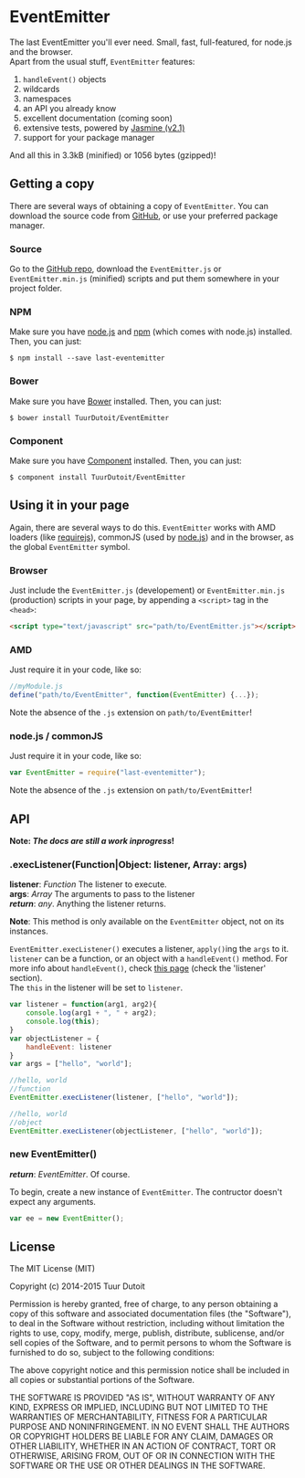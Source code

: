 EventEmitter
============

The last EventEmitter you'll ever need. Small, fast, full-featured, for node.js and the browser.  
Apart from the usual stuff, `EventEmitter` features:
1. `handleEvent()` objects
2. wildcards
3. namespaces
4. an API you already know
5. excellent documentation (coming soon)
6. extensive tests, powered by [Jasmine (v2.1)][jasmine]
7. support for your package manager

And all this in 3.3kB (minified) or 1056 bytes (gzipped)!


## Getting a copy
There are several ways of obtaining a copy of `EventEmitter`. You can download the source code from [GitHub], or use your preferred package manager.

### Source
Go to the [GitHub repo][GitHub], download the `EventEmitter.js` or `EventEmitter.min.js` (minified) scripts and put them somewhere in your project folder.

### NPM
Make sure you have [node.js] and [npm][npm-home] (which comes with node.js) installed. Then, you can just:

```
$ npm install --save last-eventemitter
```

### Bower
Make sure you have [Bower][bower-home] installed. Then, you can just:

```
$ bower install TuurDutoit/EventEmitter
```

### Component
Make sure you have [Component][component-home] installed. Then, you can just:

```
$ component install TuurDutoit/EventEmitter
```


## Using it in your page
Again, there are several ways to do this. `EventEmitter` works with AMD loaders (like [requirejs]), commonJS (used by [node.js]) and in the browser, as the global `EventEmitter` symbol.

### Browser
Just include the `EventEmitter.js` (developement) or `EventEmitter.min.js` (production) scripts in your page, by appending a `<script>` tag in the `<head>`:

```html
<script type="text/javascript" src="path/to/EventEmitter.js"></script>
```

### AMD
Just require it in your code, like so:

```javascript
//myModule.js
define("path/to/EventEmitter", function(EventEmitter) {...});
```

Note the absence of the `.js` extension on `path/to/EventEmitter`!

### node.js / commonJS
Just require it in your code, like so:

```javascript
var EventEmitter = require("last-eventemitter");
```

Note the absence of the `.js` extension on `path/to/EventEmitter`!


## API

__Note: *The docs are still a work inprogress*!__

### .execListener(Function|Object: listener, Array<any>: args)
__listener__: *Function* The listener to execute.  
__args__: *Array<any>* The arguments to pass to the listener  
__*return*__: *any*. Anything the listener returns.

__Note__: This method is only available on the `EventEmitter` object, not on its instances.

`EventEmitter.execListener()` executes a listener, `apply()`ing the `args` to it.  
`listener` can be a function, or an object with a `handleEvent()` method. For more info about `handleEvent()`, check [this page][handleEvent] (check the 'listener' section).  
The `this` in the listener will be set to `listener`.

```javascript
var listener = function(arg1, arg2){
    console.log(arg1 + ", " + arg2);
    console.log(this);
}
var objectListener = {
    handleEvent: listener
}
var args = ["hello", "world"];

//hello, world
//function
EventEmitter.execListener(listener, ["hello", "world"]);

//hello, world
//object
EventEmitter.execListener(objectListener, ["hello", "world"]);
```


### new EventEmitter()
__*return*__: *EventEmitter*. Of course.

To begin, create a new instance of `EventEmitter`. The contructor doesn't expect any arguments.

```javascript
var ee = new EventEmitter();
```





## License
The MIT License (MIT)

Copyright (c) 2014-2015 Tuur Dutoit

Permission is hereby granted, free of charge, to any person obtaining a copy
of this software and associated documentation files (the "Software"), to deal
in the Software without restriction, including without limitation the rights
to use, copy, modify, merge, publish, distribute, sublicense, and/or sell
copies of the Software, and to permit persons to whom the Software is
furnished to do so, subject to the following conditions:

The above copyright notice and this permission notice shall be included in
all copies or substantial portions of the Software.

THE SOFTWARE IS PROVIDED "AS IS", WITHOUT WARRANTY OF ANY KIND, EXPRESS OR
IMPLIED, INCLUDING BUT NOT LIMITED TO THE WARRANTIES OF MERCHANTABILITY,
FITNESS FOR A PARTICULAR PURPOSE AND NONINFRINGEMENT. IN NO EVENT SHALL THE
AUTHORS OR COPYRIGHT HOLDERS BE LIABLE FOR ANY CLAIM, DAMAGES OR OTHER
LIABILITY, WHETHER IN AN ACTION OF CONTRACT, TORT OR OTHERWISE, ARISING FROM,
OUT OF OR IN CONNECTION WITH THE SOFTWARE OR THE USE OR OTHER DEALINGS IN
THE SOFTWARE.







[jasmine]: http://jasmine.github.io/
[requirejs]: http://requirejs.org/
[node.js]: http://nodejs.org/
[GitHub]: https://github.com/TuurDutoit/EventEmitter/
[npm]: https://www.npmjs.com/package/last-eventemitter
[npm-home]: https://www.npmjs.com/
[bower-home]: http://bower.io/
[component-home]: https://github.com/componentjs/component
[handleEvent]: https://developer.mozilla.org/en/docs/Web/API/EventTarget.addEventListener